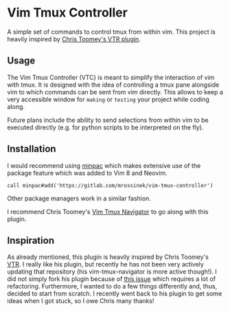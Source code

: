 Vim Tmux Controller
===================

A simple set of commands to control tmux from within vim.
This project is heavily inspired by [Chris Toomey's VTR plugin](https://github.com/christoomey/vim-tmux-runner "Vim Tmux Runner").

Usage
-----

The Vim Tmux Controller (VTC) is meant to simplify the interaction of vim with
tmux. It is designed with the idea of controlling a tmux pane alongside vim to
which commands can be sent from vim directly.
This allows to keep a very accessible window for `making` or `testing` your
project while coding along.

Future plans include the ability to send selections from within vim to be
executed directly (e.g. for python scripts to be interpreted on the fly).

Installation
------------

I would recommend using [minpac](https://github.com/k-takata/minpac) which makes extensive use of the package feature
which was added to Vim 8 and Neovim.
```
call minpac#add('https://gitlab.com/mrossinek/vim-tmux-controller')
```
Other package managers work in a similar fashion.

I recommend Chris Toomey's [Vim Tmux Navigator](https://github.com/christoomey/vim-tmux-navigator) to go along with this plugin.

Inspiration
-----------

As already mentioned, this plugin is heavily inspired by Chris Toomey's [VTR](https://github.com/christoomey/vim-tmux-runner).
I really like his plugin, but recently he has not been very actively updating
that repository (his vim-tmux-navigator is more active though!).
I did not simply fork his plugin because of [this issue](https://github.com/christoomey/vim-tmux-runner/issues/66) which requires a lot of
refactoring. Furthermore, I wanted to do a few things differently and, thus,
decided to start from scratch. I recently went back to his plugin to get some
ideas when I got stuck, so I owe Chris many thanks!


